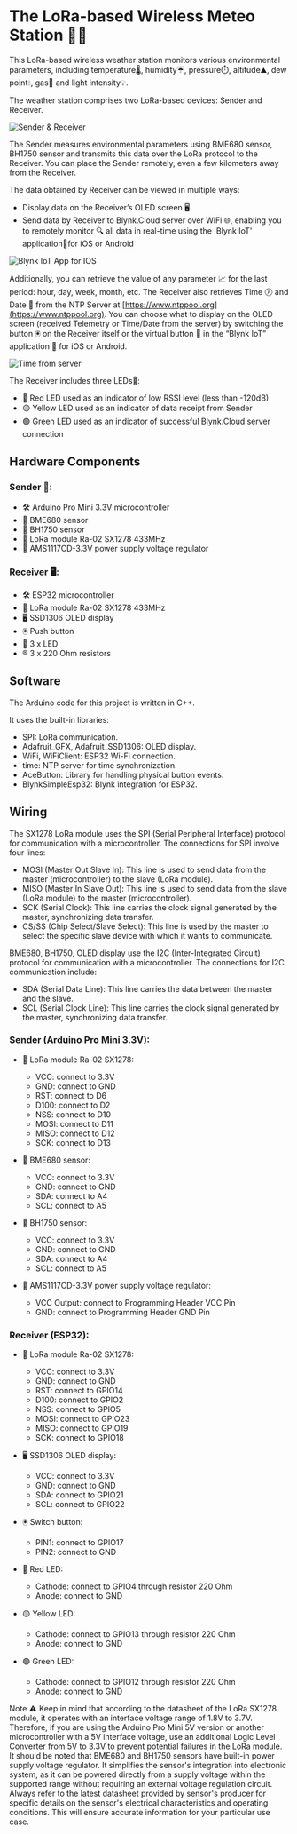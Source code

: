 # The LoRa-based Wireless Meteo Station 📡📶

This LoRa-based wireless weather station monitors various environmental parameters, including temperature🌡️, humidity☔️, pressure⏱️, altitude⛰️, dew point💧, gas💨 and light intensity💡.

The weather station comprises two LoRa-based devices: Sender and Receiver.

![Sender & Receiver](https://drive.google.com/uc?id=1B5QVXjY1bDgZAN-1zI0oz4fyuuecww6Z)

The Sender measures environmental parameters using BME680 sensor, BH1750 sensor and transmits this data over the LoRa protocol to the Receiver. You can place the Sender remotely, even a few kilometers away from the Receiver. 

The data obtained by Receiver can be viewed in multiple ways:
* Display data on the Receiver’s OLED screen 🖥️
* Send data by Receiver to Blynk.Cloud server over WiFi 🌐, enabling you to remotely monitor 🔍 all data in real-time using the 'Blynk IoT' application📱for iOS or Android

![Blynk IoT App for IOS](https://drive.google.com/uc?id=1jmJ4TtliXbxuNV6EkCuoLKRZ9IQxh8xC)

Additionally, you can retrieve the value of any parameter 📈 for the last period: hour, day, week, month, etc. The Receiver also retrieves Time 🕖 and Date 📅 from the NTP Server at [https://www.ntppool.org](https://www.ntppool.org). You can choose what to display on the OLED screen (received Telemetry or Time/Date from the server) by switching the button 🖲 on the Receiver itself or the virtual button 🔘 in the “Blynk IoT” application 📲 for iOS or Android.

![Time from server](https://drive.google.com/uc?id=1LMTyj5skjA5Q-GdyCOqMhUcXkex-do1b)

The Receiver includes three LEDs🚦:
* 🔴 Red LED used as an indicator of low RSSI level (less than -120dB)
* 🟡 Yellow LED used as an indicator of data receipt from Sender
* 🟢 Green LED used as an indicator of successful Blynk.Cloud server connection

## Hardware Components

### Sender 📡:
* 🛠 Arduino Pro Mini 3.3V microcontroller
* 🗼 BME680 sensor
* 🗼 BH1750 sensor
* 📡 LoRa module Ra-02 SX1278 433MHz
* 🔌 AMS1117CD-3.3V power supply voltage regulator

### Receiver 🖥️:
* 🛠 ESP32 microcontroller 
* 📡 LoRa module Ra-02 SX1278 433MHz
* 🖥️ SSD1306 OLED display
* 🖲 Push button
* 🚦 3 x LED
* ®️ 3 x 220 Ohm resistors

## Software

The Arduino code for this project is written in C++.

It uses the built-in libraries:
* SPI: LoRa communication.
* Adafruit_GFX, Adafruit_SSD1306: OLED display.
* WiFi, WiFiClient: ESP32 Wi-Fi connection.
* time: NTP server for time synchronization.
* AceButton: Library for handling physical button events.
* BlynkSimpleEsp32: Blynk integration for ESP32.

## Wiring

The SX1278 LoRa module uses the SPI (Serial Peripheral Interface) protocol for communication with a microcontroller.
The connections for SPI involve four lines:
   * MOSI (Master Out Slave In): This line is used to send data from the master (microcontroller) to the slave (LoRa module).
   * MISO (Master In Slave Out): This line is used to send data from the slave (LoRa module) to the master (microcontroller).
   * SCK (Serial Clock): This line carries the clock signal generated by the master, synchronizing data transfer.
   * CS/SS (Chip Select/Slave Select): This line is used by the master to select the specific slave device with which it wants to communicate.

BME680, BH1750, OLED display use the I2C (Inter-Integrated Circuit) protocol for communication with a microcontroller.
The connections for I2C communication include:
   * SDA (Serial Data Line): This line carries the data between the master and the slave.
   * SCL (Serial Clock Line): This line carries the clock signal generated by the master, synchronizing data transfer.


### Sender (Arduino Pro Mini 3.3V):

* 📡 LoRa module Ra-02 SX1278:
    * VCC: connect to 3.3V
    * GND: connect to GND
    * RST: connect to D6
    * D100: connect to D2
    * NSS: connect to D10
    * MOSI: connect to D11
    * MISO: connect to D12
    * SCK: connect to D13

* 🗼 BME680 sensor:
    * VCC: connect to 3.3V
    * GND: connect to GND
    * SDA: connect to A4
    * SCL: connect to A5

* 🗼 BH1750 sensor:
    * VCC: connect to 3.3V
    * GND: connect to GND
    * SDA: connect to A4
    * SCL: connect to A5

* 🔌 AMS1117CD-3.3V power supply voltage regulator:
    * VCC Output: connect to Programming Header VCC Pin
    * GND: connect to Programming Header GND Pin

### Receiver (ESP32):

* 📡 LoRa module Ra-02 SX1278:
    * VCC: connect to 3.3V
    * GND: connect to GND
    * RST: connect to GPIO14
    * D100: connect to GPIO2
    * NSS: connect to GPIO5
    * MOSI: connect to GPIO23
    * MISO: connect to GPIO19
    * SCK: connect to GPIO18

* 🖥️ SSD1306 OLED display:
    * VCC: connect to 3.3V
    * GND: connect to GND
    * SDA: connect to GPIO21
    * SCL: connect to GPIO22

* 🖲 Switch button:
    * PIN1: connect to GPIO17
    * PIN2: connect to GND

* 🔴 Red LED:
    * Cathode: connect to GPIO4 through resistor 220 Ohm
    * Anode: connect to GND

* 🟡 Yellow LED:
    * Cathode: connect to GPIO13 through resistor 220 Ohm
    * Anode: connect to GND

* 🟢 Green LED:
    * Cathode: connect to GPIO12 through resistor 220 Ohm
    * Anode: connect to GND
 

Note ⚠️ Keep in mind that according to the datasheet of the LoRa SX1278 module, it operates with an interface voltage range of 1.8V to 3.7V. Therefore, if you are using the Arduino Pro Mini 5V version or another microcontroller with a 5V interface voltage, use an additional Logic Level Converter from 5V to 3.3V to prevent potential failures in the LoRa module.
It should be noted that BME680 and BH1750 sensors have built-in power supply voltage regulator. It simplifies the sensor's integration into electronic system, as it can be powered directly from a supply voltage within the supported range without requiring an external voltage regulation circuit. Always refer to the latest datasheet provided by sensor's producer for specific details on the sensor's electrical characteristics and operating conditions. This will ensure accurate information for your particular use case.
